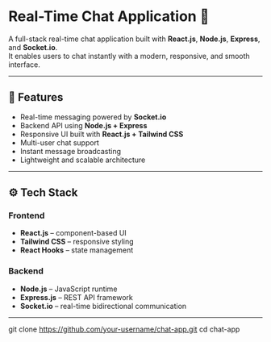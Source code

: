 # Real-Time Chat Application 💬

A full-stack real-time chat application built with **React.js**, **Node.js**, **Express**, and **Socket.io**.  
It enables users to chat instantly with a modern, responsive, and smooth interface.  

---

## 🚀 Features

- Real-time messaging powered by **Socket.io**  
- Backend API using **Node.js + Express**  
- Responsive UI built with **React.js + Tailwind CSS**  
- Multi-user chat support  
- Instant message broadcasting  
- Lightweight and scalable architecture  

---

## ⚙️ Tech Stack

### Frontend
- **React.js** – component-based UI  
- **Tailwind CSS** – responsive styling  
- **React Hooks** – state management  

### Backend
- **Node.js** – JavaScript runtime  
- **Express.js** – REST API framework  
- **Socket.io** – real-time bidirectional communication  

---
git clone https://github.com/your-username/chat-app.git
cd chat-app
